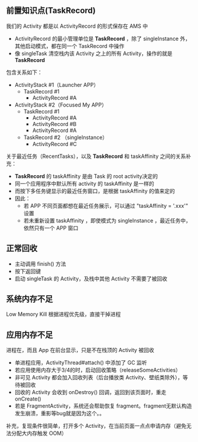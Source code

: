 
## 前置知识点(TaskRecord)

我们的 Activity 都是以 ActivityRecord 的形式保存在 AMS 中

- ActivityRecord 的最小管理单位是 **TaskRecord** ，除了 singleInstance 外，其他启动模式，都在同一个 TaskRecord 中操作
- 像 singleTask 清空栈内该 Activity 之上的所有 Activity，操作的就是 **TaskRecord**

包含关系如下：

- ActivityStack #1（Launcher APP）
  - TaskRecord #1
    - ActivityRecord #A
- ActivityStack #2（Focused My APP）
  - TaskRecord #1
    - ActivityRecord #A
    - ActivityRecord #B
    - ActivityRecord #A
  - TaskRecord #2 （singleInstance）
    - ActivityRecord #C

关于最近任务（RecentTasks），以及 **TaskRecord** 和 taskAffinity 之间的关系补充：

- **TaskRecord** 的 taskAffinity 是由 Task 的 root activity决定的
- 同一个应用程序中默认所有 activity 的 taskAffinity 是一样的
- 而按下多任务键显示的最近任务窗口，是根据 taskAffinity 的值来定的
- 因此：
  - 若 APP 不同页面都想在最近任务展示，可以通过 "taskAffinity = '.xxx'" 设置
  - 若未重新设置 taskAffinity ，即使模式为 singleInstance ，最近任务中，依然只有一个 APP 窗口

## 正常回收

- 主动调用 finish() 方法
- 按下返回键
- 启动 singleTask 的 Activity，及栈中其他 Activity 不需要了被回收

## 系统内存不足

Low Memory Kill 根据进程优先级，直接干掉进程

## 应用内存不足

进程在，而且 App 在前台显示，只是不在栈顶的 Activity 被回收

- 单进程应用，ActivityThread#attach() 中添加了 GC 监听
- 若应用使用内存大于3/4的时，启动回收策略（releaseSomeActivities）
- 非可见 Activity 都会加入回收列表（后台播放类 Activity、壁纸类除外），等待被回收
- 回收的 Activity 会收到 onDestroy() 回调，返回到该页面时，重走 onCreate()
- 若是 FragmentActivity，系统还会帮助恢复 fragment。fragment无默认构造发生崩溃，重影等bug就是因为这个。。

补充，复现条件很简单，打开多个 Activity，在当前页面一点点申请内存（避免无法分配大内存触发 OOM）